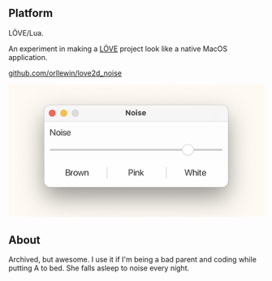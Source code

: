 ## Platform

LÖVE/Lua.

An experiment in making a [LÖVE](https://love2d.org/) project look like a native MacOS application.

[github.com/orllewin/love2d_noise](https://github.com/orllewin/love2d_noise)

![lnoise_screenshot](images/lnoise_screenshot.png)

## About

Archived, but awesome. I use it if I'm being a bad parent and coding while putting A to bed. She falls asleep to noise every night.